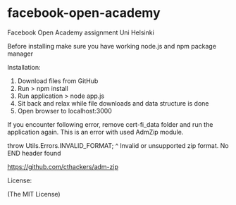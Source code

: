 facebook-open-academy
=====================

Facebook Open Academy assignment Uni Helsinki

Before installing make sure you have working node.js and npm package manager

Installation:

1. Download files from GitHub
2. Run > npm install
3. Run application > node app.js
4. Sit back and relax while file downloads and data structure is done
5. Open browser to localhost:3000


If you encounter following error, remove cert-fi_data folder and run the application again. 
This is an error with used AdmZip module.

throw Utils.Errors.INVALID_FORMAT;
                              ^
Invalid or unsupported zip format. No END header found

https://github.com/cthackers/adm-zip

License:

(The MIT License)